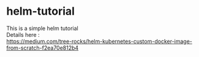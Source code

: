 # helm-tutorial
This is a simple helm tutorial  
Details here :  
https://medium.com/tree-rocks/helm-kubernetes-custom-docker-image-from-scratch-f2ea70e812b4
